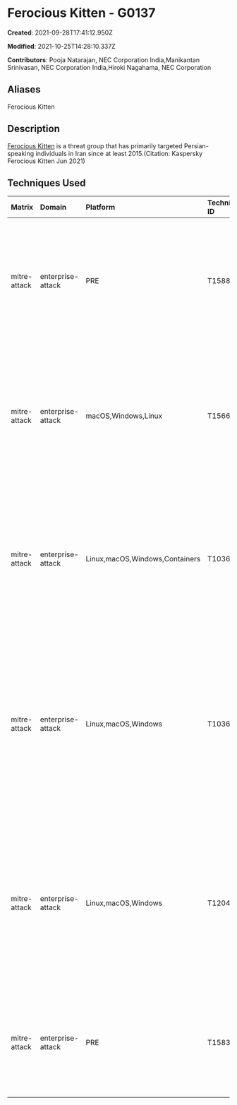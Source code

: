# Ferocious Kitten - G0137

**Created**: 2021-09-28T17:41:12.950Z

**Modified**: 2021-10-25T14:28:10.337Z

**Contributors**: Pooja Natarajan, NEC Corporation India,Manikantan Srinivasan, NEC Corporation India,Hiroki Nagahama, NEC Corporation

## Aliases

Ferocious Kitten

## Description

[Ferocious Kitten](https://attack.mitre.org/groups/G0137) is a threat group that has primarily targeted Persian-speaking individuals in Iran since at least 2015.(Citation: Kaspersky Ferocious Kitten Jun 2021)

## Techniques Used

|Matrix|Domain|Platform|Technique ID|Technique Name|Use|
| :---| :---| :---| :---| :---| :---|
|mitre-attack|enterprise-attack|PRE|T1588.002|Tool|[Ferocious Kitten](https://attack.mitre.org/groups/G0137) has obtained open source tools for its operations, including JsonCPP and Psiphon.(Citation: Kaspersky Ferocious Kitten Jun 2021)|
|mitre-attack|enterprise-attack|macOS,Windows,Linux|T1566.001|Spearphishing Attachment|[Ferocious Kitten](https://attack.mitre.org/groups/G0137) has conducted spearphishing campaigns containing malicious documents to lure victims to open the attachments.(Citation: Kaspersky Ferocious Kitten Jun 2021)|
|mitre-attack|enterprise-attack|Linux,macOS,Windows,Containers|T1036.005|Match Legitimate Name or Location|[Ferocious Kitten](https://attack.mitre.org/groups/G0137) has named malicious files <code>update.exe</code> and loaded them into the compromise host's “Public” folder.(Citation: Kaspersky Ferocious Kitten Jun 2021)|
|mitre-attack|enterprise-attack|Linux,macOS,Windows|T1036.002|Right-to-Left Override|[Ferocious Kitten](https://attack.mitre.org/groups/G0137) has used right-to-left override to reverse executables’ names to make them appear to have different file extensions, rather than their real ones.(Citation: Kaspersky Ferocious Kitten Jun 2021)|
|mitre-attack|enterprise-attack|Linux,macOS,Windows|T1204.002|Malicious File|[Ferocious Kitten](https://attack.mitre.org/groups/G0137) has attempted to convince victims to enable malicious content within a spearphishing email by including an odd decoy message.(Citation: Kaspersky Ferocious Kitten Jun 2021)|
|mitre-attack|enterprise-attack|PRE|T1583.001|Domains|[Ferocious Kitten](https://attack.mitre.org/groups/G0137) has acquired domains imitating legitimate sites.(Citation: Kaspersky Ferocious Kitten Jun 2021)|
